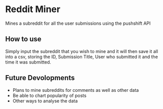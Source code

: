 # Reddit Miner
Mines a subreddit for all the user submissions using the pushshift API 

<h2>How to use </h2>
<p>Simply input the subreddit that you wish to mine and it will then save it all into a csv, storing the ID, Submission Title, User who submitted it and the time it was submitted.</p>

<h2>Future Devolopments</h2>
<ul>
  <li>Plans to mine subreddits for comments as well as other data</li>
  <li>Be able to chart popularity of posts</li>
  <li>Other ways to analyse the data</li>
</ul>
